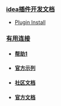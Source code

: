 ### [idea插件开发文档](https://www.ideaplugin.com/idea-docs/Part%20II%20%E2%80%94%20Base%20Platform/Settings/Settings%20Tutorial.html#%E5%88%9B%E5%BB%BAappsettingscomponent)
- [Plugin Install](https://plugins.jetbrains.com/plugin/23884---)

### [有用连接]()
- #### [帮助1](https://zhuanlan.zhihu.com/p/400059601)
- #### [官方示列](https://github.com/JetBrains/intellij-platform-plugin-template/tree/main/src)
- #### [社区文档](https://www.ideaplugin.com/idea-docs/Part%20II%20%E2%80%94%20Base%20Platform/User%20Interface%20Components/Notifications.html)
- #### [官方文档](https://jetbrains.design/intellij/controls/notifications/)